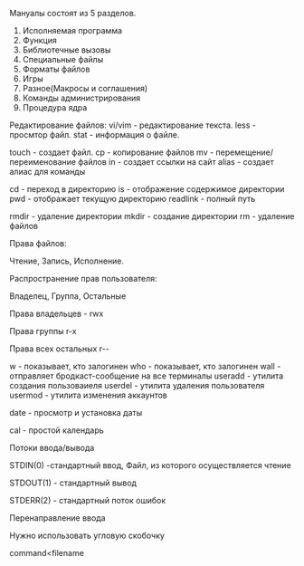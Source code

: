 Мануалы состоят из 5 разделов.

1. Исполняемая программа
2. Функция
3. Библиотечные вызовы
4. Специальные файлы
5. Форматы файлов
6. Игры
7. Разное(Макросы и соглашения)
8. Команды администрирования
9. Процедура ядра

Редактирование файлов: vi/vim - редактирование текста. less - просмтор файл. stat - информация о файле.

touch - создает файл.
cp - копирование файлов
mv - перемещение/переименование файлов
in - создает ссылки на сайт
alias - создает алиас для команды

cd - переход в директорию
is - отображение содержимое директории
pwd - отображает текущую директорию
readlink - полный путь

rmdir - удаление директории
mkdir - создание директории
rm - удаление файлов

Права файлов:

Чтение, Запись, Исполнение.

Распространение прав пользователя:

Владелец, Группа, Остальные

Права владельцев - rwx

Права группы r-x

Права всех остальных r--

w - показывает, кто залогинен
who - показывает, кто залогинен
wall - отправляет бродкаст-сообщение на все терминалы
useradd - утилита создания пользоваиеля
userdel - утилита удаления пользователя
usermod - утилита изменения аккаунтов

date - просмотр и установка даты

cal - простой календарь

Потоки ввода/вывода

  STDIN(0) -стандартный ввод, Файл, из которого осуществляется чтение
  
  STDOUT(1) - стандартный вывод
  
  STDERR(2) - стандартный поток ошибок
  
  Перенаправление ввода
  
  Нужно использовать угловую скобочку 
  
  command<filename
                   
                   

